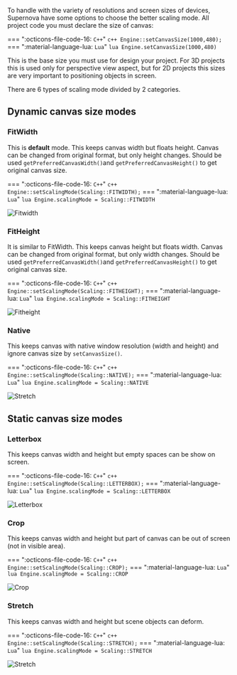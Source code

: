 To handle with the variety of resolutions and screen sizes of devices, Supernova have some options to choose the better scaling mode. All project code you must declare the size of canvas:

=== ":octicons-file-code-16: `C++`"
    ``` c++
    Engine::setCanvasSize(1000,480);
    ```
=== ":material-language-lua: `Lua`"
    ``` lua
    Engine.setCanvasSize(1000,480)
    ```

This is the base size you must use for design your project. For 3D projects this is used only for perspective view aspect, but for 2D projects this sizes are very important to positioning objects in screen.

There are 6 types of scaling mode divided by 2 categories.

## Dynamic canvas size modes

### FitWidth

This is **default** mode. This keeps canvas width but floats height. Canvas can be changed from original format, but only height changes. Should be used ```getPreferredCanvasWidth()```and ```getPreferredCanvasHeight()``` to get original canvas size.

=== ":octicons-file-code-16: `C++`"
    ``` c++
    Engine::setScalingMode(Scaling::FITWIDTH);
    ```
=== ":material-language-lua: `Lua`"
    ``` lua
    Engine.scalingMode = Scaling::FITWIDTH
    ```

![Fitwidth](../images/scaling/Fitwidth.png)

### FitHeight

It is similar to FitWidth. This keeps canvas height but floats width. Canvas can be changed from original format, but only width changes. Should be used ```getPreferredCanvasWidth()```and ```getPreferredCanvasHeight()``` to get original canvas size.

=== ":octicons-file-code-16: `C++`"
    ``` c++
    Engine::setScalingMode(Scaling::FITHEIGHT);
    ```
=== ":material-language-lua: `Lua`"
    ``` lua
    Engine.scalingMode = Scaling::FITHEIGHT
    ```

![Fitheight](../images/scaling/Fitheight.png)

### Native

This keeps canvas with native window resolution (width and height) and ignore canvas size by ``setCanvasSize()``.

=== ":octicons-file-code-16: `C++`"
    ``` c++
    Engine::setScalingMode(Scaling::NATIVE);
    ```
=== ":material-language-lua: `Lua`"
    ``` lua
    Engine.scalingMode = Scaling::NATIVE
    ```

![Stretch](../images/scaling/Native.png)

## Static canvas size modes

### Letterbox

This keeps canvas width and height but empty spaces can be show on screen.

=== ":octicons-file-code-16: `C++`"
    ``` c++
    Engine::setScalingMode(Scaling::LETTERBOX);
    ```
=== ":material-language-lua: `Lua`"
    ``` lua
    Engine.scalingMode = Scaling::LETTERBOX
    ```

![Letterbox](../images/scaling/Letterbox.png)

### Crop

This keeps canvas width and height but part of canvas can be out of screen (not in visible area).

=== ":octicons-file-code-16: `C++`"
    ``` c++
    Engine::setScalingMode(Scaling::CROP);
    ```
=== ":material-language-lua: `Lua`"
    ``` lua
    Engine.scalingMode = Scaling::CROP
    ```

![Crop](../images/scaling/Crop.png)

### Stretch

This keeps canvas width and height but scene objects can deform.

=== ":octicons-file-code-16: `C++`"
    ``` c++
    Engine::setScalingMode(Scaling::STRETCH);
    ```
=== ":material-language-lua: `Lua`"
    ``` lua
    Engine.scalingMode = Scaling::STRETCH
    ```

![Stretch](../images/scaling/Stretch.png)
